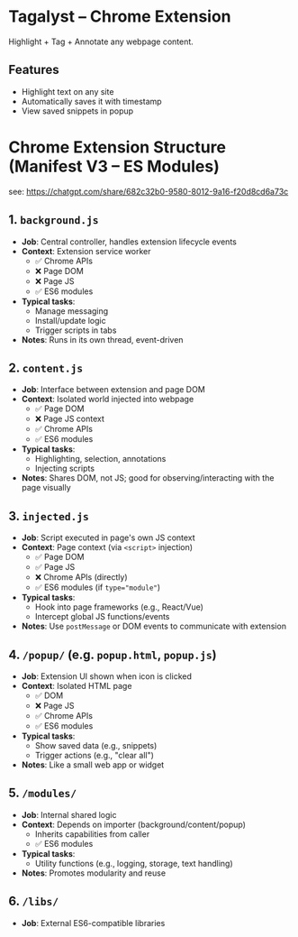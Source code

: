 
# Tagalyst – Chrome Extension

Highlight + Tag + Annotate any webpage content.

## Features

- Highlight text on any site
- Automatically saves it with timestamp
- View saved snippets in popup

# Chrome Extension Structure (Manifest V3 – ES Modules)

see: https://chatgpt.com/share/682c32b0-9580-8012-9a16-f20d8cd6a73c

## 1. `background.js`
- **Job**: Central controller, handles extension lifecycle events
- **Context**: Extension service worker
  - ✅ Chrome APIs
  - ❌ Page DOM
  - ❌ Page JS
  - ✅ ES6 modules
- **Typical tasks**:
  - Manage messaging
  - Install/update logic
  - Trigger scripts in tabs
- **Notes**: Runs in its own thread, event-driven

## 2. `content.js`
- **Job**: Interface between extension and page DOM
- **Context**: Isolated world injected into webpage
  - ✅ Page DOM
  - ❌ Page JS context
  - ✅ Chrome APIs
  - ✅ ES6 modules
- **Typical tasks**:
  - Highlighting, selection, annotations
  - Injecting scripts
- **Notes**: Shares DOM, not JS; good for observing/interacting with the page visually

## 3. `injected.js`
- **Job**: Script executed in page's own JS context
- **Context**: Page context (via `<script>` injection)
  - ✅ Page DOM
  - ✅ Page JS
  - ❌ Chrome APIs (directly)
  - ✅ ES6 modules (if `type="module"`)
- **Typical tasks**:
  - Hook into page frameworks (e.g., React/Vue)
  - Intercept global JS functions/events
- **Notes**: Use `postMessage` or DOM events to communicate with extension

## 4. `/popup/` (e.g. `popup.html`, `popup.js`)
- **Job**: Extension UI shown when icon is clicked
- **Context**: Isolated HTML page
  - ✅ DOM
  - ❌ Page JS
  - ✅ Chrome APIs
  - ✅ ES6 modules
- **Typical tasks**:
  - Show saved data (e.g., snippets)
  - Trigger actions (e.g., "clear all")
- **Notes**: Like a small web app or widget

## 5. `/modules/`
- **Job**: Internal shared logic
- **Context**: Depends on importer (background/content/popup)
  - Inherits capabilities from caller
  - ✅ ES6 modules
- **Typical tasks**:
  - Utility functions (e.g., logging, storage, text handling)
- **Notes**: Promotes modularity and reuse

## 6. `/libs/`
- **Job**: External ES6-compatible libraries


